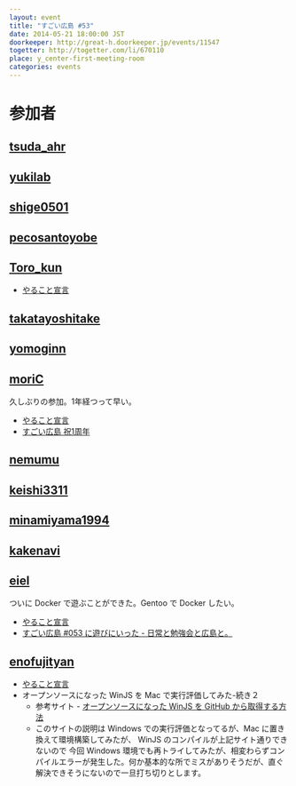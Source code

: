 ```yaml
---
layout: event
title: "すごい広島 #53"
date: 2014-05-21 18:00:00 JST
doorkeeper: http://great-h.doorkeeper.jp/events/11547
togetter: http://togetter.com/li/670110
place: y_center-first-meeting-room
categories: events
---
```


# 参加者


## [tsuda_ahr](http://twitter.com/tsuda_ahr)


## [yukilab](http://twitter.com/yukilab)


## [shige0501](https://github.com/shige0501)


## [pecosantoyobe](http://twitter.com/pecosantoyobe)


## [Toro_kun](https://twitter.com/Toro_kun)

* [やること宣言](https://github.com/great-h/great-h.github.io/issues/940)


## [takatayoshitake](http://twitter.com/takatayoshitake)


## [yomoginn](https://github.com/yomoginn)


## [moriC](https://github.com/moriC)

久しぶりの参加。1年経つって早い。

* [やること宣言](https://github.com/great-h/great-h.github.io/issues/937)
* [すごい広島 祝1周年](http://moric-life.tumblr.com/post/86395740811/1)

## [nemumu](https://github.com/nemumu)


## [keishi3311](https://github.com/keishi3311)


## [minamiyama1994](https://github.com/minamiyama1994)


## [kakenavi](http://twitter.com/kakenavi)


## [eiel](http://eiel.info/)

ついに Docker で遊ぶことができた。Gentoo で Docker したい。

* [やること宣言](https://github.com/great-h/great-h.github.io/issues/929)
* [すごい広島 #053 に遊びにいった - 日常と勉強会と広島と。](http://eielh-life.tumblr.com/post/86464702178/053)


## [enofujityan](http://twitter.com/enofujityan)

* [やること宣言](https://github.com/great-h/great-h.github.io/issues/936)
* オープンソースになった WinJS を Mac で実行評価してみた-続き２
  * 参考サイト - [オープンソースになった WinJS を GitHub から取得する方法](http://blogs.msdn.com/b/osamum/archive/2014/04/22/winjs-github.aspx?utm_source=twitterfeed&utm_medium=twitter)
  * このサイトの説明は Windows での実行評価となってるが、Mac に置き換えて環境構築してみたが、 WinJS のコンパイルが上記サイト通りできないので
今回 Windows 環境でも再トライしてみたが、相変わらずコンパイルエラーが発生した。何か基本的な所でミスがありそうだが、直ぐ解決できそうにないので一旦打ち切りとします。



